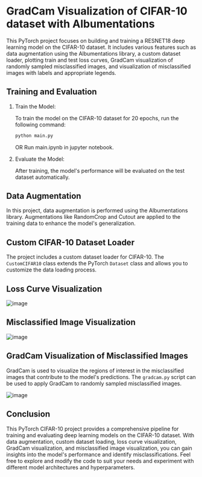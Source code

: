 # GradCam Visualization of CIFAR-10 dataset with Albumentations

This PyTorch project focuses on building and training a RESNET18 deep learning model on the CIFAR-10 dataset. It includes various features such as data augmentation using the Albumentations library, a custom dataset loader, plotting train and test loss curves, GradCam visualization of randomly sampled misclassified images, and visualization of misclassified images with labels and appropriate legends.

## Training and Evaluation

1. Train the Model:

   To train the model on the CIFAR-10 dataset for 20 epochs, run the following command:

   ```bash
   python main.py
   ```
   OR
   Run main.ipynb in jupyter notebook.

2. Evaluate the Model:

   After training, the model's performance will be evaluated on the test dataset automatically.

## Data Augmentation

In this project, data augmentation is performed using the Albumentations library. Augmentations like RandomCrop and Cutout are applied to the training data to enhance the model's generalization.

## Custom CIFAR-10 Dataset Loader

The project includes a custom dataset loader for CIFAR-10. The `CustomCIFAR10` class extends the PyTorch `Dataset` class and allows you to customize the data loading process.

## Loss Curve Visualization
![image](https://github.com/Himank-J/ERAV2/assets/55919214/f7422aee-b601-4469-9a33-3db649286a20)


## Misclassified Image Visualization
![image](https://github.com/Himank-J/ERAV2/assets/55919214/91dff9ad-011d-478f-9664-218529c8224f)


## GradCam Visualization of Misclassified Images

GradCam is used to visualize the regions of interest in the misclassified images that contribute to the model's predictions. The `gradcam.py` script can be used to apply GradCam to randomly sampled misclassified images.

![image](https://github.com/Himank-J/ERAV2/assets/55919214/825088ba-cb2d-4c3b-9db7-0080a69d1b26)


## Conclusion

This PyTorch CIFAR-10 project provides a comprehensive pipeline for training and evaluating deep learning models on the CIFAR-10 dataset. With data augmentation, custom dataset loading, loss curve visualization, GradCam visualization, and misclassified image visualization, you can gain insights into the model's performance and identify misclassifications. Feel free to explore and modify the code to suit your needs and experiment with different model architectures and hyperparameters.
